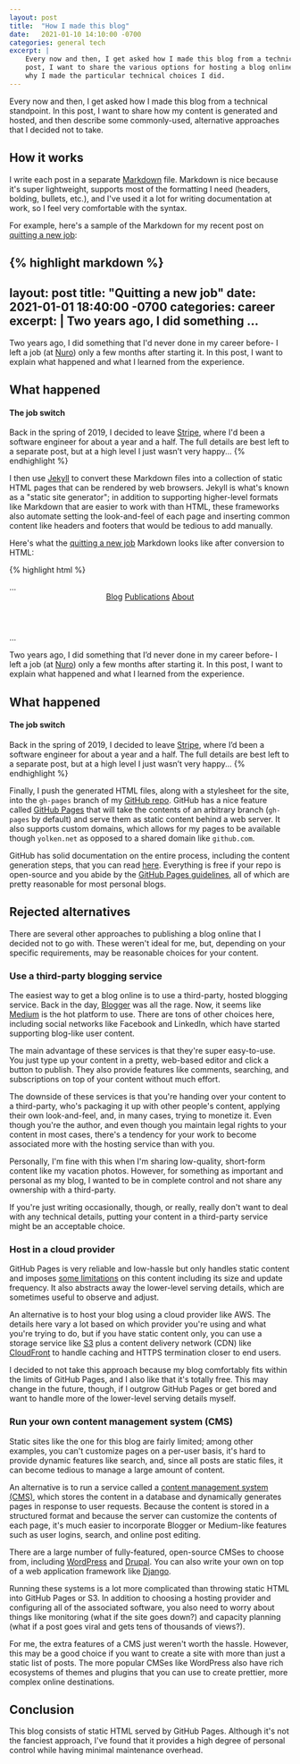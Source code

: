 ```yaml
---
layout: post
title:  "How I made this blog"
date:   2021-01-10 14:10:00 -0700
categories: general tech
excerpt: |
    Every now and then, I get asked how I made this blog from a technical standpoint. In this
    post, I want to share the various options for hosting a blog online and describe
    why I made the particular technical choices I did.
---
```


Every now and then, I get asked how I made this blog from a technical standpoint. In this
post, I want to share how my content is generated and hosted, and then describe some commonly-used,
alternative approaches that I decided not to take.

## How it works

I write each post in a separate [Markdown](https://en.wikipedia.org/wiki/Markdown) file.
Markdown is nice because it's super lightweight, supports most of the formatting I need
(headers, bolding, bullets, etc.), and I've used it a lot for writing documentation at work, so
I feel very comfortable with the syntax.

For example, here's a sample of the Markdown for my recent post on
[quitting a new job](/blog/quitting-a-new-job):

{% highlight markdown %}
---
layout: post
title:  "Quitting a new job"
date:   2021-01-01 18:40:00 -0700
categories: career
excerpt: |
    Two years ago, I did something ...
---

Two years ago, I did something that I'd never done in my career before-
I left a job (at [Nuro](https://nuro.ai)) only a few months after starting
it. In this post, I want to explain what happened and what I learned from
the experience.

## What happened

#### The job switch

Back in the spring of 2019, I decided to leave [Stripe](https://www.stripe.com),
where I'd been a software engineer for about a year and a half. The full
details are best left to a separate post, but at a high level I just wasn’t very
happy...
{% endhighlight %}

I then use [Jekyll](https://jekyllrb.com/) to convert these Markdown files into a collection
of static HTML pages that can be rendered by web browsers. Jekyll is what's known as a
"static site generator"; in addition to supporting higher-level formats like Markdown that are
easier to work with than HTML, these frameworks also automate setting the look-and-feel of each
page and inserting common content like headers and footers that would be tedious to add manually.

Here's what the [quitting a new job](/blog/quitting-a-new-job) Markdown looks like after
conversion to HTML:

{% highlight html %}
<!DOCTYPE html>
<html lang="en">
  <head>
    <title>Quitting a new job | Benjamin Yolken</title>
    ...
  </head>
  <body>
    <header class="site-header">
      <div class="trigger">
        <a class="page-link" href="/blog">Blog</a>
        <a class="page-link" href="/pubs">Publications</a>
        <a class="page-link" href="/about">About</a>
      </div>
    </header>
    ...
    <div class="post-content e-content" itemprop="articleBody">
    <p>Two years ago, I did something that I’d never done in my career before-
      I left a job (at <a href="https://nuro.ai">Nuro</a>) only a few months
      after starting it. In this post, I want to explain what happened and
      what I learned from the experience.
    </p>
    <h2 id="what-happened">What happened</h2>
    <h4 id="the-job-switch">The job switch</h4>
    <p>Back in the spring of 2019, I decided to leave
      <a href="https://www.stripe.com">Stripe</a>, where I’d been a software
      engineer for about a year and a half. The full details are best left to
      a separate post, but at a high level I just wasn’t very happy...
{% endhighlight %}

Finally, I push the generated HTML files, along with a stylesheet for the site, into the
`gh-pages` branch of my [GitHub repo](https://github.com/yolken/yolken-blog). GitHub has a nice
feature called [GitHub Pages](https://pages.github.com/) that will take the contents of an arbitrary
branch (`gh-pages` by default) and serve them as static content behind a web server. It also
supports custom domains, which allows for my pages to be available though `yolken.net` as opposed to
a shared domain like `github.com`.

GitHub has solid documentation on the entire process, including the content generation
steps, that you can read
[here](https://docs.github.com/en/free-pro-team@latest/github/working-with-github-pages/setting-up-a-github-pages-site-with-jekyll). Everything is free if your repo is open-source
and you abide by the [GitHub Pages guidelines](https://docs.github.com/en/free-pro-team@latest/github/working-with-github-pages/about-github-pages#guidelines-for-using-github-pages), all of which
are pretty reasonable for most personal blogs.

## Rejected alternatives

There are several other approaches to publishing a blog online that I decided not to go with.
These weren't ideal for me, but, depending on your specific requirements, may be reasonable
choices for your content.

### Use a third-party blogging service

The easiest way to get a blog online is to use a third-party, hosted blogging service.
Back in the day, [Blogger](https://www.blogger.com/) was all the rage.
Now, it seems like [Medium](https://medium.com) is the hot platform to use. There are tons of other
choices here, including social networks like Facebook and LinkedIn, which have started supporting
blog-like user content.

The main advantage of these services is that they're super easy-to-use. You just type up your
content in a pretty, web-based editor and click a button to publish. They also provide features like
comments, searching, and subscriptions on top of your content without much effort.

The downside of these services is that you're handing over your content to a third-party,
who's packaging it up with other people's content, applying their own look-and-feel, and, in many
cases, trying to monetize it. Even though you're the author, and even though you maintain
legal rights to your content in most cases, there's a tendency for your work to become associated
more with the hosting service than with you.

Personally, I'm fine with this when I'm sharing low-quality, short-form content like
my vacation photos. However, for something as important and personal as my blog, I wanted
to be in complete control and not share any ownership with a third-party.

If you're just writing occasionally, though, or really, really don't want to deal with any
technical details, putting your content in a third-party service might be an acceptable
choice.

### Host in a cloud provider

GitHub Pages is very reliable and low-hassle but only handles static content and imposes
[some limitations](https://docs.github.com/en/free-pro-team@latest/github/working-with-github-pages/about-github-pages#guidelines-for-using-github-pages) on this content including its size and
update frequency. It also abstracts away the lower-level serving details, which are
sometimes useful to observe and adjust.

An alternative is to host your blog using a cloud provider like AWS. The details
here vary a lot based on which provider you're using and what you're trying to do, but if
you have static content only, you can use a storage service like
[S3](https://aws.amazon.com/s3/) plus a content delivery network (CDN) like
[CloudFront](https://aws.amazon.com/cloudfront/) to handle caching and HTTPS termination closer
to end users.

I decided to not take this approach because my blog comfortably fits within the limits of
GitHub Pages, and I also like that it's totally free. This may change in the future, though, if I
outgrow GitHub Pages or get bored and want to handle more of the lower-level serving details
myself.

### Run your own content management system (CMS)

Static sites like the one for this blog are fairly limited; among other examples, you can't
customize pages on a per-user basis, it's hard to provide dynamic features like search,
and, since all posts are static files, it can become tedious to manage a large amount of content.

An alternative is to run a service called a
[content management system (CMS)](https://en.wikipedia.org/wiki/Content_management_system), which
stores the content in a database and dynamically generates pages in response to user requests.
Because the content is stored in a structured format and because the server can customize the
contents of each page, it's much easier to incorporate Blogger or Medium-like features such as user
logins, search, and online post editing.

There are a large number of fully-featured, open-source CMSes to choose from, including
[WordPress](https://en.wikipedia.org/wiki/WordPress) and
[Drupal](https://en.wikipedia.org/wiki/Drupal). You can also write your own on top of a web
application framework like [Django](https://www.djangoproject.com/).

Running these systems is a lot more complicated than throwing static HTML into
GitHub Pages or S3. In addition to choosing a hosting provider and configuring all of the
associated software, you also need to worry about things like monitoring (what if the site goes
down?) and capacity planning (what if a post goes viral and gets tens of thousands of views?).

For me, the extra features of a CMS just weren't worth the hassle. However, this may be a good
choice if you want to create a site with more than just a static list of posts. The more popular
CMSes like WordPress also have rich ecosystems of themes and plugins that you can use
to create prettier, more complex online destinations.

## Conclusion

This blog consists of static HTML served by GitHub Pages. Although it's not the fanciest
approach, I've found that it provides a high degree of personal control while having
minimal maintenance overhead.
